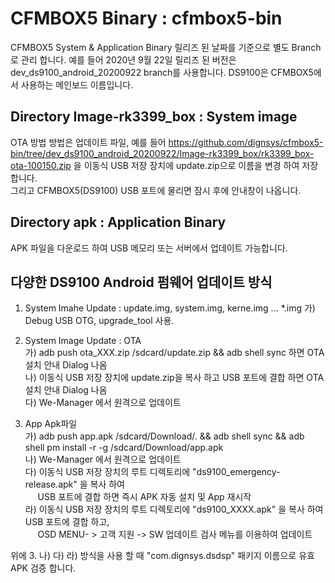 # CFMBOX5 Binary : cfmbox5-bin
CFMBOX5 System &amp; Application Binary
릴리즈 된 날짜를 기준으로 별도 Branch로 관리 합니다.
예를 들어 2020년 9월 22일 릴리즈 된 버전은 dev_ds9100_android_20200922 branch를 사용합니다.
DS9100은 CFMBOX5에서 사용하는 메인보드 이름입니다.

## Directory Image-rk3399_box : System image
OTA 방법 방법은 업데이트 파일, 
예를 들어 https://github.com/dignsys/cfmbox5-bin/tree/dev_ds9100_android_20200922/Image-rk3399_box/rk3399_box-ota-100150.zip 을  이동식 USB 저장 장치에 update.zip으로 이름을 변경 하여 저장 합니다.  
그리고 CFMBOX5(DS9100) USB 포트에 물리면 잠시 후에 안내창이 나옵니다.

## Directory apk : Application Binary
APK 파일을 다운로드 하여 USB 메모리 또는 서버에서 업데이트 가능합니다.

## 다양한 DS9100 Android 펌웨어 업데이트 방식  
1. System Imahe Update : update.img, system.img, kerne.img ... *.img
   가) Debug USB OTG, upgrade_tool 사용.

2. System Image Update : OTA  
   가)  adb push ota_XXX.zip /sdcard/update.zip && adb shell sync 하면 OTA 설치 안내 Dialog 나옴  
   나)  이동식 USB 저장 장치에 update.zip을 복사 하고 USB 포트에 결합 하면 OTA 설치 안내 Dialog 나옴  
   다)  We-Manager 에서 원격으로 업데이트  

3. App Apk파일  
   가) adb push app.apk /sdcard/Download/. && adb shell sync && adb shell pm install -r -g  /sdcard/Download/app.apk  
   나) We-Manager 에서 원격으로 업데이트  
   다) 이동식 USB 저장 장치의 루트 디렉토리에 "ds9100_emergency-release.apk" 을 복사 하여  
       &nbsp;&nbsp;&nbsp;&nbsp;&nbsp;USB 포트에 결합 하면 즉시 APK 자동 설치 및 App 재시작  
   라) 이동식 USB 저장 장치의 루트 디렉토리에 "ds9100_XXXX.apk"  을 복사 하여 USB 포트에 결합 하고,  
       &nbsp;&nbsp;&nbsp;&nbsp;&nbsp;OSD MENU- > 고객 지원 -> SW 업데이트 검사 메뉴를 이용하여 업데이트  

위에 3. 나) 다) 라) 방식을 사용 할 때 "com.dignsys.dsdsp" 패키지 이름으로 유효 APK 검증 합니다.
